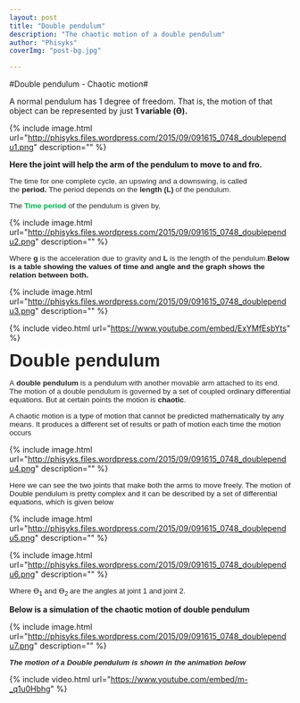 ```yaml
---
layout: post
title: "Double pendulum"
description: "The chaotic motion of a double pendulum"
author: "Phisyks"
coverImg: "post-bg.jpg"

---
```

#Double pendulum - Chaotic motion#

A normal pendulum has 1 degree of freedom. That is, the motion of that object can be represented by just <strong>1 variable (ϴ).
</strong>

{% include image.html url="http://phisyks.files.wordpress.com/2015/09/091615_0748_doublependu1.png" description="" %}


<strong>Here the joint will help the arm of the pendulum to move to and fro.</strong>

<span style="font-family: Arial; font-size: 10pt;"><span style="color: #252525; background-color: white;">The time for one complete cycle, an upswing and a downswing, is called the </span><span style="background-color: white;"><strong>period<span style="color: #252525;">. </span></strong><span style="color: #252525;">The period depends on the <strong>length (L)</strong> of the pendulum.
</span></span></span>

<span style="color: #252525; font-family: Arial; font-size: 10pt; background-color: white;">The <span style="color: #00b050;"><strong>Time period </strong><span style="color: #252525;">of the pendulum is given by,
</span></span></span>

{% include image.html url="http://phisyks.files.wordpress.com/2015/09/091615_0748_doublependu2.png" description="" %}


<span style="color: #252525; font-family: Arial; font-size: 10pt; background-color: white;">Where <strong>g</strong> is the acceleration due to gravity and <strong>L</strong> is the length of the pendulum.</span><span style="font-family: Arial; font-size: 10pt; background-color: white;"><strong>Below is a table showing the values of time and angle and the graph shows the relation between both.
</strong></span>


{% include image.html url="http://phisyks.files.wordpress.com/2015/09/091615_0748_doublependu3.png" description="" %}


{% include video.html url="https://www.youtube.com/embed/ExYMfEsbYts" %}


<span style="color: #252525; font-family: Arial; font-size: 24pt; background-color: white;"><strong>Double pendulum
</strong></span>

<span style="font-family: Arial; font-size: 10pt;"><span style="color: #252525; background-color: white;">A <strong>double pendulum</strong> is a </span><span style="background-color: white;">pendulum<span style="color: #252525;"> with another movable arm attached to its end. The motion of a double pendulum is governed by a set of coupled </span>ordinary differential equations. But at certain points the motion is <strong>chaotic</strong>.
</span></span>

<span style="font-family: Arial; font-size: 10pt; background-color: white;">A chaotic motion is a type of motion that cannot be predicted mathematically by any means. It produces a different set of results or path of motion each time the motion occurs
</span>

{% include image.html url="http://phisyks.files.wordpress.com/2015/09/091615_0748_doublependu4.png" description="" %}


<span style="font-family: Arial; font-size: 10pt; background-color: white;">Here we can see the two joints that make both the arms to move freely. The motion of Double pendulum is pretty complex and it can be described by a set of differential equations, which is given below
</span>

{% include image.html url="http://phisyks.files.wordpress.com/2015/09/091615_0748_doublependu5.png" description="" %}

{% include image.html url="http://phisyks.files.wordpress.com/2015/09/091615_0748_doublependu6.png" description="" %}

<span style="font-family: Arial; font-size: 10pt; background-color: white;">Where ϴ<sub>1 </sub>and ϴ<sub>2 </sub>are the angles at joint 1 and joint 2. </span>

<strong>Below is a simulation of the chaotic motion of double pendulum</strong>

{% include image.html url="http://phisyks.files.wordpress.com/2015/09/091615_0748_doublependu7.png" description="" %}

<span style="font-family: Arial; font-size: 10pt;"><span style="color: #252525; background-color: white;"><strong><em>The motion of a Double pendulum is shown in the animation below</em></strong></span><span style="background-color: white;">
</span></span>

{% include video.html url="https://www.youtube.com/embed/m-_q1u0Hbhg" %}